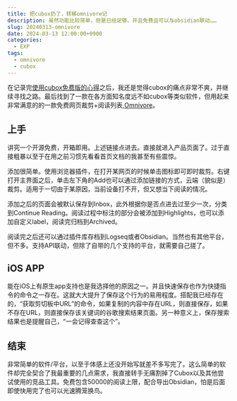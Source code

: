```yaml
---
title: 把cubox扔了，转移omnivore记
description: 虽然功能比较简单，但是已经足够。并且免费且可以与obsidian联动……
slug: 20240313-omnivore
date: 2024-03-13 12:00:00+0900
categories:
  - EXP
tags:
  - omnivore
  - cubox
---
```


在记录完[使用cubox免费版的心得](https://deepseaxx.com/p/20240229-cubox/)之后，我还是觉得cubox的痛点非常不爽，并继续寻找之路。最后找到了一款在各方面知名度远不如cubox等类似软件，但用起来非常满意的的一款免费网页裁剪+阅读列表,[Omnivore](https://omnivore.app/home)。
## 上手
讲究一个开源免费，开箱即用。上述链接点进去。直接就进入产品页面了。过于直接粗暴以至于在用之前习惯先看看首页文档的我甚至有些震惊。

添加很简单。使用浏览器插件，在打开某网页的时候单击图标即可即时裁剪。右键打开主界面之后，单击左下角的Add也可以通过添加链接的方式，云端（貌似是）裁剪。适用于一切由于某原因，当前设备打不开，但又想当下阅读的情况。

添加之后的页面会被默认保存到Inbox，此外根据你是否点进去过至少一次，分类到Continue Reading。阅读过程中标注的部分会被添加到Highlights，也可以添加自定义label，阅读完归档到Archived。

阅读完之后还可以通过插件库存档到Logseq或者Obsidian。当然也有其他平台，但不多。支持API联动，但除了自带的几个支持的平台，就需要自己搓了。

## iOS APP
能在iOS上有原生app支持也是我选择他的原因之一。并且快速保存也作为快捷指令的命令之一存在。这就大大提升了保存这个行为的易用程度。搭配我已经存在的，“获取剪切板中URL”的命令，如果复制的内容中存在URL，则直接保存，如果不存在URL，则直接保存该关键词的谷歌搜索结果页面。另一种意义上，保存搜索结果也是提醒自己，“一会记得查查这个”。

## 结束
非常简单的软件/平台，以至于体感上还没开始写就差不多写完了。这么简单的软件却完全契合了我最重要的几点需求，我直接转手无痛割掉了Cubox以及其他尝试使用的竞品工具。免费包含50000的阅读上限，配合导出Obsidian，怕是后面即使快用完了也可以光速腾笼换鸟。
